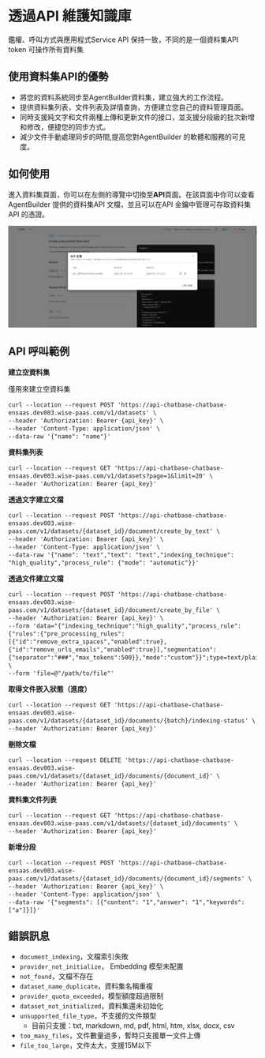 # 透過API 維護知識庫
鑑權、呼叫方式與應用程式Service API 保持一致，不同的是一個資料集API token 可操作所有資料集

## 使用資料集API的優勢
- 將您的資料系統同步至AgentBuilder資料集，建立強大的工作流程。
- 提供資料集列表，文件列表及詳情查詢，方便建立您自己的資料管理頁面。
- 同時支援純文字和文件兩種上傳和更新文件的接口，並支援分段級的批次新增和修改，便捷您的同步方式。
- 減少文件手動處理同步的時間,提高您對AgentBuilder 的軟體和服務的可見度。

## 如何使用
進入資料集頁面，你可以在左側的導覽中切換至**API**頁面。在該頁面中你可以查看AgentBuilder 提供的資料集API 文檔，並且可以在API 金鑰中管理可存取資料集API 的憑證。

![Knowledge_API_Document](/知識庫/images/Knowledge_API_Document.png)

## API 呼叫範例

**建立空資料集**

僅用來建立空資料集

```
curl --location --request POST 'https://api-chatbase-chatbase-ensaas.dev003.wise-paas.com/v1/datasets' \
--header 'Authorization: Bearer {api_key}' \
--header 'Content-Type: application/json' \
--data-raw '{"name": "name"}'
```

**資料集列表**

```
curl --location --request GET 'https://api-chatbase-chatbase-ensaas.dev003.wise-paas.com/v1/datasets?page=1&limit=20' \
--header 'Authorization: Bearer {api_key}'
```

**透過文字建立文檔**

```
curl --location --request POST 'https://api-chatbase-chatbase-ensaas.dev003.wise-paas.com/v1/datasets/{dataset_id}/document/create_by_text' \
--header 'Authorization: Bearer {api_key}' \
--header 'Content-Type: application/json' \
--data-raw '{"name": "text","text": "text","indexing_technique": "high_quality","process_rule": {"mode": "automatic"}}'
```

**透過文件建立文檔**

```
curl --location --request POST 'https://api-chatbase-chatbase-ensaas.dev003.wise-paas.com/v1/datasets/{dataset_id}/document/create_by_file' \
--header 'Authorization: Bearer {api_key}' \
--form 'data="{"indexing_technique":"high_quality","process_rule":{"rules":{"pre_processing_rules":[{"id":"remove_extra_spaces","enabled":true},{"id":"remove_urls_emails","enabled":true}],"segmentation":{"separator":"###","max_tokens":500}},"mode":"custom"}}";type=text/plain' \
--form 'file=@"/path/to/file"'
```

**取得文件嵌入狀態（進度）**

```
curl --location --request GET 'https://api-chatbase-chatbase-ensaas.dev003.wise-paas.com/v1/datasets/{dataset_id}/documents/{batch}/indexing-status' \
--header 'Authorization: Bearer {api_key}'
```

**刪除文檔**

```
curl --location --request DELETE 'https://api-chatbase-chatbase-ensaas.dev003.wise-paas.com/v1/datasets/{dataset_id}/documents/{document_id}' \
--header 'Authorization: Bearer {api_key}'
```

**資料集文件列表**

```
curl --location --request GET 'https://api-chatbase-chatbase-ensaas.dev003.wise-paas.com/v1/datasets/{dataset_id}/documents' \
--header 'Authorization: Bearer {api_key}'
```

**新增分段**
```
curl --location --request POST 'https://api-chatbase-chatbase-ensaas.dev003.wise-paas.com/v1/datasets/{dataset_id}/documents/{document_id}/segments' \
--header 'Authorization: Bearer {api_key}' \
--header 'Content-Type: application/json' \
--data-raw '{"segments": [{"content": "1","answer": "1","keywords": ["a"]}]}'
```

## 錯誤訊息
- ```document_indexing```，文檔索引失敗
- ```provider_not_initialize```， Embedding 模型未配置
- ```not_found```，文檔不存在
- ```dataset_name_duplicate```，資料集名稱重複
- ```provider_quota_exceeded```，模型額度超過限制
- ```dataset_not_initialized```，資料集還未初始化
- ```unsupported_file_type```，不支援的文件類型
    - 目前只支援：txt, markdown, md, pdf, html, htm, xlsx, docx, csv
- ```too_many_files```，文件數量過多，暫時只支援單一文件上傳
- ```file_too_large```，文件太大，支援15M以下